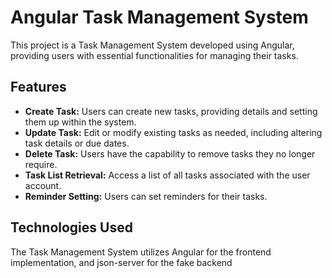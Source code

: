 # Angular Task Management System

This project is a Task Management System developed using Angular, providing users with essential functionalities for managing their tasks.

## Features
- **Create Task:** Users can create new tasks, providing details and setting them up within the system.
- **Update Task:** Edit or modify existing tasks as needed, including altering task details or due dates.
- **Delete Task:** Users have the capability to remove tasks they no longer require.
- **Task List Retrieval:** Access a list of all tasks associated with the user account.
- **Reminder Setting:** Users can set reminders for their tasks.

## Technologies Used
The Task Management System utilizes Angular for the frontend implementation, and json-server for the fake backend

